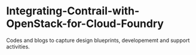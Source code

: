 # Integrating-Contrail-with-OpenStack-for-Cloud-Foundry
Codes and blogs to capture design blueprints, developememt and support activities.
